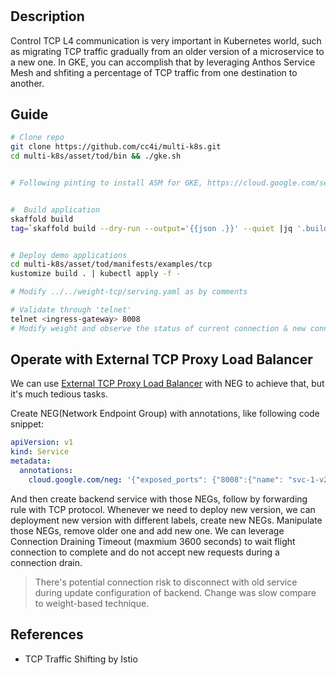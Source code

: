 # 

## Description

Control TCP L4 communication is very important in Kubernetes world, such as migrating TCP traffic gradually from an older version of a microservice to a new one. In GKE, you can accomplish that by leveraging Anthos Service Mesh and shfiting a percentage of TCP traffic from one destination to another. 

## Guide

```sh
# Clone repo
git clone https://github.com/cc4i/multi-k8s.git
cd multi-k8s/asset/tod/bin && ./gke.sh


# Following pinting to install ASM for GKE, https://cloud.google.com/service-mesh/docs/unified-install/install-anthos-service-mesh#install_mesh_ca


#  Build application 
skaffold build 
tag=`skaffold build --dry-run --output='{{json .}}' --quiet |jq '.builds[].tag' -r`


# Deploy demo applications
cd multi-k8s/asset/tod/manifests/examples/tcp
kustomize build . | kubectl apply -f -

# Modify ../../weight-tcp/serving.yaml as by comments

# Validate through 'telnet' 
telnet <ingress-gateway> 8008
# Modify weight and observe the status of current connection & new connection.

```


## Operate with External TCP Proxy Load Balancer

We can use [External TCP Proxy Load Balancer](https://cloud.google.com/load-balancing/docs/forwarding-rule-concepts#tcp_proxy) with NEG to achieve that, but it's much tedious tasks.

Create NEG(Network Endpoint Group) with annotations, like following code snippet:

```yaml
apiVersion: v1
kind: Service
metadata:
  annotations:
    cloud.google.com/neg: '{"exposed_ports": {"8008":{"name": "svc-1-v2-tcp-neg"}}}'

```
And then create backend service with those NEGs, follow by forwarding rule with TCP protocol. Whenever we need to deploy new version, we can deployment new version with different labels, create new NEGs. Manipulate those NEGs, remove older one and add new one. We can leverage Connection Draining Timeout (maxmium 3600 seconds) to wait flight connection to complete and do not accept new requests during a connection drain.

>There's potential connection risk to disconnect with old service during update configuration of backend. Change was slow compare to weight-based technique.


## References

- TCP Traffic Shifting by Istio
